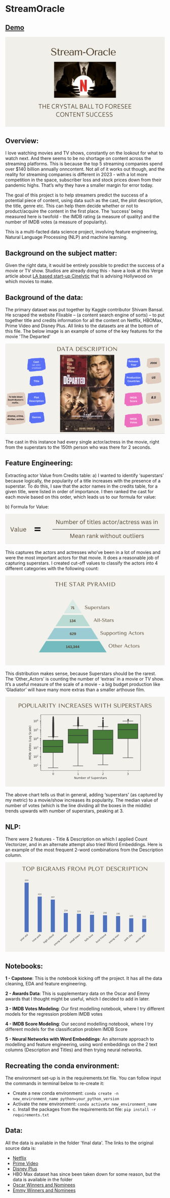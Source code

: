 # StreamOracle

## [Demo](https://arjunlokur-capstone-streamlit-app-u5vk3q.streamlit.app/)


[![StreamOracle](streamlit_visuals_needed/StreamOracle_logo.png)](https://arjunlokur-capstone-streamlit-app-u5vk3q.streamlit.app/)


## Overview:

I love watching movies and TV shows, constantly on the lookout for what to watch next. And there seems to be no shortage on content across the streaming platforms. This is because the top 5 streaming companies spend over $140 billion annually onncontent. Not all of it works out though, and the reality for streaming companies is different in 2023 - with a lot more competition in the space, subscriber loss and stock prices down from their pandemic highs. That’s why they have a smaller margin for error today.

The goal of this project is to help streamers predict the success of a potential piece of content, using data such as the cast, the plot description, the title, genre etc. This can help them decide whether or not to product/acquire the content in the first place. The ‘success’ being measured here is twofold - the IMDB rating (a measure of quality) and the number of IMDB votes (a measure of popularity).

This is a multi-facted data science project, involving feature engineering, Natural Language Processing (NLP) and machine learning.

## Background on the subject matter:
Given the right data, it would be entirely possible to predict the success of a movie or TV show. Studios are already doing this - have a look at this Verge article about [LA based start-up Cinelytic](https://www.theverge.com/2019/5/28/18637135/hollywood-ai-film-decision-script-analysis-data-machine-learning) that is advising Hollywood on which movies to make.

## Background of the data:

The primary dataset was put together by Kaggle contributor Shivam Bansal. He scraped the website Flixable – (a content search engine of sorts) – to put together title and credits information for all the content on Netflix, HBOMax, Prime Video and Disney Plus. All links to the datasets are at the bottom of this file. The below image is an example of some of the key features for the movie 'The Departed'


![The_Departed](streamlit_visuals_needed/The_Departed_slide.png)


The cast in this instance had every single actor/actress in the movie, right from the superstars to the 150th person who was there for 2 seconds.

## Feature Engineering:

Extracting actor Value from Credits table: 
a)	I wanted to identify ‘superstars’ because logically, the popularity of a title increases with the presence of a superstar. To do this, I saw that the actor names in the credits table, for a given title, were listed in order of importance. I then ranked the cast for each movie based on this order, which leads us to our formula for value:

b)	Formula for Value: 

![formula](streamlit_visuals_needed/formula.png)


This captures the actors and actresses who’ve been in a lot of movies and were the most important actors for that movie. It does a reasonable job of capturing superstars. I created cut-off values to classify the actors into 4 different categories with the following count:

![star_pyramid](streamlit_visuals_needed/star_pyramid.png)


This distribution makes sense, because Superstars should be the rarest. The ‘Other_Actors’ is counting the number of ‘extras’ in a movie or TV show.  It’s a useful measure of the scale of a movie - a big budget production like ‘Gladiator’ will have many more extras than a smaller arthouse film.  

![star_pyramid](streamlit_visuals_needed/popularity_increase_stars.png)


The above chart tells us that in general, adding ‘superstars’ (as captured by my metric) to a movie/show increases its popularity. The median value of number of votes (which is the line dividing all the boxes in the middle) trends upwards with number of superstars, peaking at 3.


## NLP:

There were 2 features - Title & Description on which I applied Count Vectorizer, and in an alternate attempt also tried Word Embeddings. Here is an example of the most frequent 2-word combinations from the Description column.

![top_bigrams](streamlit_visuals_needed/top_bigrams_description.png)



## Notebooks:

**1 - Capstone**:
This is the notebook kicking off the project. It has all the data cleaning, EDA and feature engineering.

**2 - Awards Data**:
This is supplementary data on the Oscar and Emmy awards that I thought might be useful, which I decided to add in later.

**3 - IMDB Votes Modeling**:
Our first modelling notebook, where I try different models for the regression problem IMDB votes

**4 - IMDB Score Modeling**:
Our second modelling notebook, where I try different models for the classification problem IMDB Score

**5 - Neural Networks with Word Embeddings**:
An alternate approach to modelling and feature engineering, using word embeddings on the 2 text columns (Description and Titles) and then trying neural networks.


## Recreating the conda environment:
The environment set-up is in the requirements.txt file. You can follow input the commands in terminal below to re-create it:
- Create a new conda environment: `conda create -n new_environment_name python=your_python_version`
- Activate the new environment: `conda activate new_environment_name`
- c. Install the packages from the requirements.txt file: `pip install -r requirements.txt`

## Data:
All the data is available in the folder 'final data'. The links to the original source data is:
- [Netflix](https://www.kaggle.com/datasets/shivamb/netflix-shows)
- [Prime Video](https://www.kaggle.com/datasets/shivamb/amazon-prime-movies-and-tv-shows)
- [Disney Plus](https://www.kaggle.com/datasets/shivamb/disney-movies-and-tv-shows)
- HBO Max dataset has since been taken down for some reason, but the data is available in the folder
- [Oscar Winners and Nominees](https://www.kaggle.com/datasets/unanimad/the-oscar-award)
- [Emmy Winners and Nominees](https://www.kaggle.com/datasets/unanimad/emmy-awards)